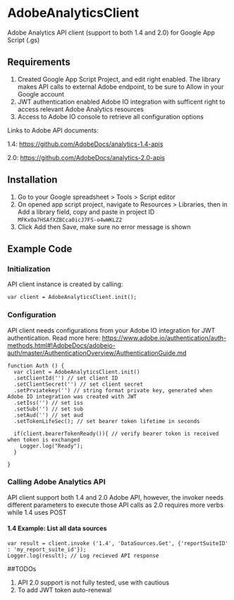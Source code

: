 # AdobeAnalyticsClient
Adobe Analytics API client (support to both 1.4 and 2.0) for Google App Script (.gs)

## Requirements
1. Created Google App Script Project, and edit right enabled. The library makes API calls to external Adobe endpoint, to be sure to Allow in your Google account
2. JWT authentication enabled Adobe IO integration with sufficent right to access relevant Adobe Analytics resources
3. Access to Adobe IO console to retrieve all configuration options

Links to Adobe API documents:

1.4: https://github.com/AdobeDocs/analytics-1.4-apis

2.0: https://github.com/AdobeDocs/analytics-2.0-apis


## Installation
1. Go to your Google spreadsheet > Tools > Script editor
2. On opened app script project, navigate to Resources > Libraries, then in Add a library field, copy and paste in project ID `MFKxOa7HSAfXZBCca0icJ7FS-o4wWKLZ2`
3. Click Add then Save, make sure no error message is shown

## Example Code

### Initialization

API client instance is created by calling:

```
var client = AdobeAnalyticsClient.init();
```


### Configuration

API client needs configurations from your Adobe IO integration for JWT authentication.
Read more here: https://www.adobe.io/authentication/auth-methods.html#!AdobeDocs/adobeio-auth/master/AuthenticationOverview/AuthenticationGuide.md

```
function Auth () {
  var client = AdobeAnalyticsClient.init()
  .setClientId('') // set client ID
  .setClientSecret('') // set client secret
  .setPrviatekey('') // string format private key, generated when Adobe IO integration was created with JWT
  .setIss('') // set iss
  .setSub('') // set sub
  .setAud('') // set aud
  .setTokenLifeSec(); // set bearer token lifetime in seconds
  
  if(client.bearerTokenReady()){ // verify bearer token is received when token is exchanged
    Logger.log("Ready");
  }
   
}

```


### Calling Adobe Analytics API

API client support both 1.4 and 2.0 Adobe API, however, the invoker needs different parameters to execute those API calls as 2.0 requires more verbs while 1.4 uses POST

#### 1.4 Example: List all data sources
```
var result = client.invoke ('1.4', 'DataSources.Get', {'reportSuiteID' : 'my_report_suite_id'});
Logger.log(result); // Log recieved API response
```


##TODOs
1. API 2.0 support is not fully tested, use with cautious
2. To add JWT token auto-renewal